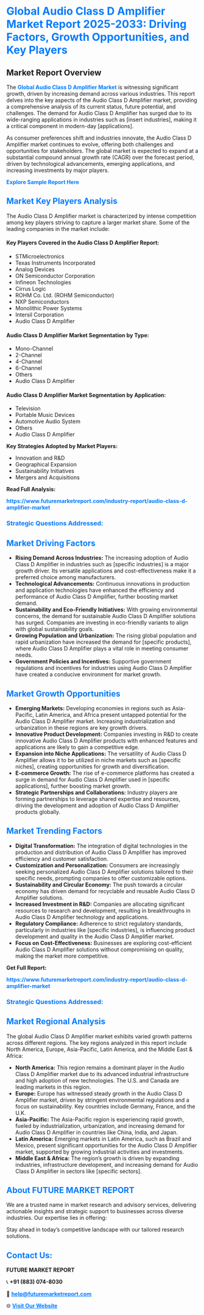 <h1 style="color: #007BFF;">Global Audio Class D Amplifier Market Report 2025-2033: Driving Factors, Growth Opportunities, and Key Players</h1>

<section id="overview">
<h2>Market Report Overview</h2>
<p>The <a href="https://www.futuremarketreport.com/industry-report/audio-class-d-amplifier-market" style="color: #007BFF; text-decoration: none;"><strong>Global Audio Class D Amplifier Market</strong></a> is witnessing significant growth, driven by increasing demand across various industries. This report delves into the key aspects of the Audio Class D Amplifier market, providing a comprehensive analysis of its current status, future potential, and challenges. The demand for Audio Class D Amplifier has surged due to its wide-ranging applications in industries such as [insert industries], making it a critical component in modern-day [applications].</p>
<p>As consumer preferences shift and industries innovate, the Audio Class D Amplifier market continues to evolve, offering both challenges and opportunities for stakeholders. The global market is expected to expand at a substantial compound annual growth rate (CAGR) over the forecast period, driven by technological advancements, emerging applications, and increasing investments by major players.</p>
</section>

<section id="overview">
<p><a href="https://www.futuremarketreport.com/request-sample/reportId=110302" style="color: #007BFF; text-decoration: none;"><strong>Explore Sample Report Here</strong></a></p>
</section>

<section id="key-players">
<h2 style="color: #007BFF;">Market Key Players Analysis</h2>
<p>The Audio Class D Amplifier market is characterized by intense competition among key players striving to capture a larger market share. Some of the leading companies in the market include:</p>
<h4>Key Players Covered in the Audio Class D Amplifier Report:</h4>
<ul><li>STMicroelectronics</li><li>Texas Instruments Incorporated</li><li>Analog Devices</li><li>ON Semiconductor Corporation</li><li>Infineon Technologies</li><li>Cirrus Logic</li><li>ROHM Co. Ltd. (ROHM Semiconductor)</li><li>NXP Semiconductors</li><li>Monolithic Power Systems</li><li>Intersil Corporation</li><li>Audio Class D Amplifier</li></ul>
<h4>Audio Class D Amplifier Market Segmentation by Type:</h4>
<ul><li>Mono-Channel</li><li>2-Channel</li><li>4-Channel</li><li>6-Channel</li><li>Others</li><li>Audio Class D Amplifier</li></ul>

<h4>Audio Class D Amplifier Market Segmentation by Application:</h4>
<ul><li>Television</li><li>Portable Music Devices</li><li>Automotive Audio System</li><li>Others</li><li>Audio Class D Amplifier</li></ul>
<p><strong>Key Strategies Adopted by Market Players:</strong></p>
<ul>
<li>Innovation and R&D</li>
<li>Geographical Expansion</li>
<li>Sustainability Initiatives</li>
<li>Mergers and Acquisitions</li>
</ul>
</section>

<section>
<p><strong>Read Full Analysis: </strong></p><a href="https://www.futuremarketreport.com/industry-report/audio-class-d-amplifier-market" style="color: #007BFF; text-decoration: none;"><strong>https://www.futuremarketreport.com/industry-report/audio-class-d-amplifier-market</strong></a>
<h3 style="color: #007BFF;">Strategic Questions Addressed:</h3>
</section>

<section id="driving-factors">
<h2 style="color: #007BFF;">Market Driving Factors</h2>
<ul>
<li><strong>Rising Demand Across Industries:</strong> The increasing adoption of Audio Class D Amplifier in industries such as [specific industries] is a major growth driver. Its versatile applications and cost-effectiveness make it a preferred choice among manufacturers.</li>
<li><strong>Technological Advancements:</strong> Continuous innovations in production and application technologies have enhanced the efficiency and performance of Audio Class D Amplifier, further boosting market demand.</li>
<li><strong>Sustainability and Eco-Friendly Initiatives:</strong> With growing environmental concerns, the demand for sustainable Audio Class D Amplifier solutions has surged. Companies are investing in eco-friendly variants to align with global sustainability goals.</li>
<li><strong>Growing Population and Urbanization:</strong> The rising global population and rapid urbanization have increased the demand for [specific products], where Audio Class D Amplifier plays a vital role in meeting consumer needs.</li>
<li><strong>Government Policies and Incentives:</strong> Supportive government regulations and incentives for industries using Audio Class D Amplifier have created a conducive environment for market growth.</li>
</ul>
</section>

<section id="growth-opportunities">
<h2 style="color: #007BFF;">Market Growth Opportunities</h2>
<ul>
<li><strong>Emerging Markets:</strong> Developing economies in regions such as Asia-Pacific, Latin America, and Africa present untapped potential for the Audio Class D Amplifier market. Increasing industrialization and urbanization in these regions are key growth drivers.</li>
<li><strong>Innovative Product Development:</strong> Companies investing in R&D to create innovative Audio Class D Amplifier products with enhanced features and applications are likely to gain a competitive edge.</li>
<li><strong>Expansion into Niche Applications:</strong> The versatility of Audio Class D Amplifier allows it to be utilized in niche markets such as [specific niches], creating opportunities for growth and diversification.</li>
<li><strong>E-commerce Growth:</strong> The rise of e-commerce platforms has created a surge in demand for Audio Class D Amplifier used in [specific applications], further boosting market growth.</li>
<li><strong>Strategic Partnerships and Collaborations:</strong> Industry players are forming partnerships to leverage shared expertise and resources, driving the development and adoption of Audio Class D Amplifier products globally.</li>
</ul>
</section>

<section id="trending-factors">
<h2 style="color: #007BFF;">Market Trending Factors</h2>
<ul>
<li><strong>Digital Transformation:</strong> The integration of digital technologies in the production and distribution of Audio Class D Amplifier has improved efficiency and customer satisfaction.</li>
<li><strong>Customization and Personalization:</strong> Consumers are increasingly seeking personalized Audio Class D Amplifier solutions tailored to their specific needs, prompting companies to offer customizable options.</li>
<li><strong>Sustainability and Circular Economy:</strong> The push towards a circular economy has driven demand for recyclable and reusable Audio Class D Amplifier solutions.</li>
<li><strong>Increased Investment in R&D:</strong> Companies are allocating significant resources to research and development, resulting in breakthroughs in Audio Class D Amplifier technology and applications.</li>
<li><strong>Regulatory Compliance:</strong> Adherence to strict regulatory standards, particularly in industries like [specific industries], is influencing product development and quality in the Audio Class D Amplifier market.</li>
<li><strong>Focus on Cost-Effectiveness:</strong> Businesses are exploring cost-efficient Audio Class D Amplifier solutions without compromising on quality, making the market more competitive.</li>
</ul>
</section>

<section>
<p><strong>Get Full Report: </strong></p><a href="https://www.futuremarketreport.com/industry-report/audio-class-d-amplifier-market" style="color: #007BFF; text-decoration: none;"><strong>https://www.futuremarketreport.com/industry-report/audio-class-d-amplifier-market</strong></a>
<h3 style="color: #007BFF;">Strategic Questions Addressed:</h3>
</section>


<section id="regional-analysis">
<h2 style="color: #007BFF;">Market Regional Analysis</h2>
<p>The global Audio Class D Amplifier market exhibits varied growth patterns across different regions. The key regions analyzed in this report include North America, Europe, Asia-Pacific, Latin America, and the Middle East & Africa:</p>
<ul>
<li><strong>North America:</strong> This region remains a dominant player in the Audio Class D Amplifier market due to its advanced industrial infrastructure and high adoption of new technologies. The U.S. and Canada are leading markets in this region.</li>
<li><strong>Europe:</strong> Europe has witnessed steady growth in the Audio Class D Amplifier market, driven by stringent environmental regulations and a focus on sustainability. Key countries include Germany, France, and the U.K.</li>
<li><strong>Asia-Pacific:</strong> The Asia-Pacific region is experiencing rapid growth, fueled by industrialization, urbanization, and increasing demand for Audio Class D Amplifier in countries like China, India, and Japan.</li>
<li><strong>Latin America:</strong> Emerging markets in Latin America, such as Brazil and Mexico, present significant opportunities for the Audio Class D Amplifier market, supported by growing industrial activities and investments.</li>
<li><strong>Middle East & Africa:</strong> The region’s growth is driven by expanding industries, infrastructure development, and increasing demand for Audio Class D Amplifier in sectors like [specific sectors].</li>
</ul>
</section>

<footer>
<h2 style="color: #007BFF;">About FUTURE MARKET REPORT</h2>
<p>We are a trusted name in market research and advisory services, delivering actionable insights and strategic support to businesses across diverse industries. Our expertise lies in offering:</p>

<p>Stay ahead in today’s competitive landscape with our tailored research solutions.</p>

<h2 style="color: #007BFF;">Contact Us:</h2>
<p><strong>FUTURE MARKET REPORT</strong></p>
<p>📞 <strong>+91 (883) 074-8030</strong></p>
<p>📧 <strong><a href="mailto:help@futuremarketreport.com" style="color: #007BFF;">help@futuremarketreport.com</a></strong></p>
<p>🌐 <strong><a href="https://www.futuremarketreport.com/" style="color: #007BFF;">Visit Our Website</a></strong></p>
</footer>